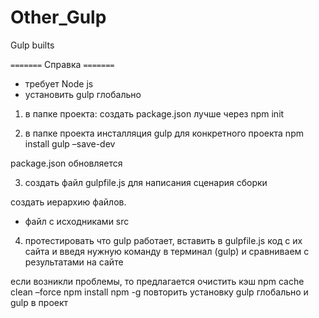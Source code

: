 # Other_Gulp
Gulp builts

`=======`
Справка
`=======`

-	требует Node js
-	установить gulp глобально

1. в папке проекта:
создать package.json
лучше через npm init

2. в папке проекта инсталляция gulp для конкретного проекта
npm install gulp –save-dev

package.json обновляется

3. создать файл gulpfile.js для написания сценария сборки

создать иерархию файлов.

-  файл с исходниками src 

4. протестировать что gulp работает, вставить в gulpfile.js код с их сайта и введя нужную команду в терминал (gulp) и сравниваем
с результатами на сайте

если возникли проблемы, то предлагается очистить кэш 
npm cache clean –force
npm install npm -g
повторить установку gulp глобально и gulp в проект 

